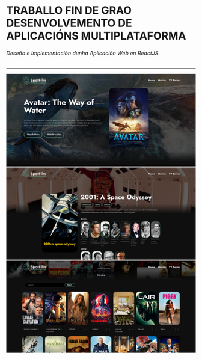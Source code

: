 # TRABALLO FIN DE GRAO DESENVOLVEMENTO DE APLICACIÓNS MULTIPLATAFORMA
###### Deseño e Implementación dunha Aplicación Web en ReactJS.
------------
![alt text](https://github.com/mmouzo/spot-film/blob/master/spot-film/src/assets/home.png?raw=true)
![alt text](https://github.com/mmouzo/spot-film/blob/master/spot-film/src/assets/filmdetail.png?raw=true)
![alt text](https://github.com/mmouzo/spot-film/blob/master/spot-film/src/assets/topmovies.png?raw=true)
